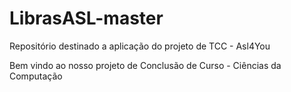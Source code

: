 # LibrasASL-master
 Repositório destinado a aplicação do projeto de TCC - Asl4You


Bem vindo ao nosso projeto de Conclusão de Curso - Ciências da Computação